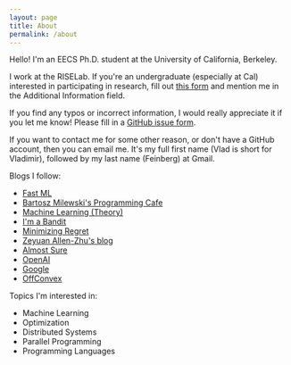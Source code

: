 ```yaml
---
layout: page
title: About
permalink: /about
---
```


Hello! I'm an EECS Ph.D. student at the University of California, Berkeley.

I work at the RISELab. If you're an undergraduate (especially at Cal) interested in participating in research, fill out [this form](https://docs.google.com/forms/d/e/1FAIpQLSde_4EVs913k0LlwyG9lu8GwHYfaYbsAiHfsqrdCQIQ1N16xA/viewform?usp=sf_link) and mention me in the Additional Information field.

If you find any typos or incorrect information, I would really appreciate it if you let me know! Please fill in a [GitHub issue form](https://github.com/vlad17/vlad17.github.io/issues/new).

If you want to contact me for some other reason, or don't have a GitHub account, then you can email me. It's my full first name (Vlad is short for Vladimir), followed by my last name (Feinberg) at Gmail.

Blogs I follow:

* [Fast ML](http://fastml.com/)
* [Bartosz Milewski's Programming Cafe](https://bartoszmilewski.com/)
* [Machine Learning (Theory)](http://hunch.net/)
* [I'm a Bandit](https://blogs.princeton.edu/imabandit/)
* [Minimizing Regret](http://www.minimizingregret.com/)
* [Zeyuan Allen-Zhu's blog](https://zeyuan.wordpress.com/)
* [Almost Sure](https://almostsure.wordpress.com/)
* [OpenAI](https://blog.openai.com/)
* [Google](https://research.googleblog.com/)
* [OffConvex](http://www.offconvex.org/)

Topics I'm interested in:

* Machine Learning
* Optimization
* Distributed Systems
* Parallel Programming
* Programming Languages
